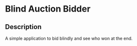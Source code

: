 # Blind Auction Bidder

## Description
A simple application to bid blindly and see who won at the end.
